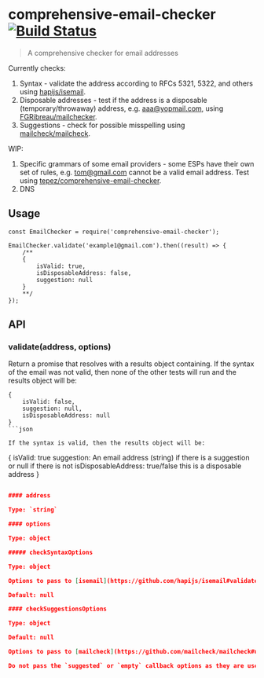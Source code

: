 # comprehensive-email-checker [![Build Status](https://travis-ci.org/tepez/comprehensive-email-checker.svg?branch=master)](https://travis-ci.org/tepez/comprehensive-email-checker)

> A comprehensive checker for email addresses

Currently checks:

1. Syntax - validate the address according to RFCs 5321, 5322, and others using [hapijs/isemail](https://github.com/hapijs/isemail).
1. Disposable addresses - test if the address is a disposable (temporary/throwaway) address, e.g. aaa@yopmail.com, using [FGRibreau/mailchecker](https://github.com/FGRibreau/mailchecker).
1. Suggestions - check for possible misspelling using [mailcheck/mailcheck](https://github.com/mailcheck/mailcheck).

WIP:

1. Specific grammars of some email providers - some ESPs have their own set of rules, e.g. tom@gmail.com cannot be a valid email address. Test using [tepez/comprehensive-email-checker](https://github.com/tepez/comprehensive-email-checker).
1. DNS

## Usage

    const EmailChecker = require('comprehensive-email-checker');

    EmailChecker.validate('example1@gmail.com').then((result) => {
        /**
        {
            isValid: true,
            isDisposableAddress: false,
            suggestion: null
        }
        **/
    });


## API

### validate(address, options)

Return a promise that resolves with a results object containing.
If the syntax of the email was not valid, then none of the other tests will run and the results object will be:

```
{
    isValid: false,
    suggestion: null,
    isDisposableAddress: null
}
```json

If the syntax is valid, then the results object will be:

```
{
    isValid: true
    suggestion: An email address (string) if there is a suggestion or null if there is not
    isDisposableAddress: true/false this is a disposable address
}
```json

#### address

Type: `string`

#### options

Type: object

##### checkSyntaxOptions

Type: object

Options to pass to [isemail](https://github.com/hapijs/isemail#validateemail-options-callback)

Default: null

#### checkSuggestionsOptions

Type: object

Default: null

Options to pass to [mailcheck](https://github.com/mailcheck/mailcheck#usage-without-jquery)

Do not pass the `suggested` or `empty` callback options as they are used internally.
